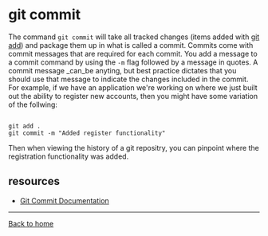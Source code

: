 # git commit
The command `git commit` will take all tracked changes (items added with [git add](./Add.md)) and package them up in what is called a commit.
Commits come with commit messages that are required for each commit. You add a message to a commit command by using the `-m` flag followed by a message in quotes.
A commit message _can_be anyting, but best practice dictates that you should use that message to indicate the changes included in the commit.
For example, if we have an application we're working on where we just built out the ability to register new accounts, then you might have some variation of the follwing:

```

git add .
git commit -m "Added register functionality"
```

Then when viewing the history of a git repositry, you can pinpoint where the registration functionality was added.
## resources

- [Git Commit Documentation](https://git-scm.com/docs/git-commit)

---

[Back to home](../README.md)